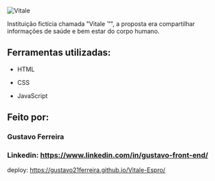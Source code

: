 ![Vitale](https://github.com/user-attachments/assets/f1f6fe2d-57b5-4f25-b64c-80f0cc9ae123)

Instituição fictícia chamada "Vitale ™", a proposta era compartilhar informações de saúde e bem estar do corpo humano.

## Ferramentas utilizadas:

* HTML

* CSS

* JavaScript

## Feito por:

### Gustavo Ferreira

### Linkedin: https://www.linkedin.com/in/gustavo-front-end/


deploy: https://gustavo21ferreira.github.io/Vitale-Espro/
